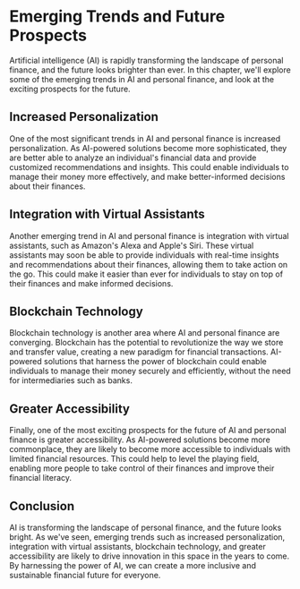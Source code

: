 Emerging Trends and Future Prospects
==================================================================================

Artificial intelligence (AI) is rapidly transforming the landscape of personal finance, and the future looks brighter than ever. In this chapter, we'll explore some of the emerging trends in AI and personal finance, and look at the exciting prospects for the future.

Increased Personalization
-------------------------

One of the most significant trends in AI and personal finance is increased personalization. As AI-powered solutions become more sophisticated, they are better able to analyze an individual's financial data and provide customized recommendations and insights. This could enable individuals to manage their money more effectively, and make better-informed decisions about their finances.

Integration with Virtual Assistants
-----------------------------------

Another emerging trend in AI and personal finance is integration with virtual assistants, such as Amazon's Alexa and Apple's Siri. These virtual assistants may soon be able to provide individuals with real-time insights and recommendations about their finances, allowing them to take action on the go. This could make it easier than ever for individuals to stay on top of their finances and make informed decisions.

Blockchain Technology
---------------------

Blockchain technology is another area where AI and personal finance are converging. Blockchain has the potential to revolutionize the way we store and transfer value, creating a new paradigm for financial transactions. AI-powered solutions that harness the power of blockchain could enable individuals to manage their money securely and efficiently, without the need for intermediaries such as banks.

Greater Accessibility
---------------------

Finally, one of the most exciting prospects for the future of AI and personal finance is greater accessibility. As AI-powered solutions become more commonplace, they are likely to become more accessible to individuals with limited financial resources. This could help to level the playing field, enabling more people to take control of their finances and improve their financial literacy.

Conclusion
----------

AI is transforming the landscape of personal finance, and the future looks bright. As we've seen, emerging trends such as increased personalization, integration with virtual assistants, blockchain technology, and greater accessibility are likely to drive innovation in this space in the years to come. By harnessing the power of AI, we can create a more inclusive and sustainable financial future for everyone.
